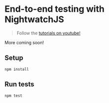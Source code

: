 # End-to-end testing with NightwatchJS

> Follow the [tutorials on youtube!](https://www.youtube.com/playlist?list=PLHe-juD38yt4t38EsggDx2viWXz9Dc0OS)

More coming soon!

## Setup

    npm install

## Run tests

    npm test
